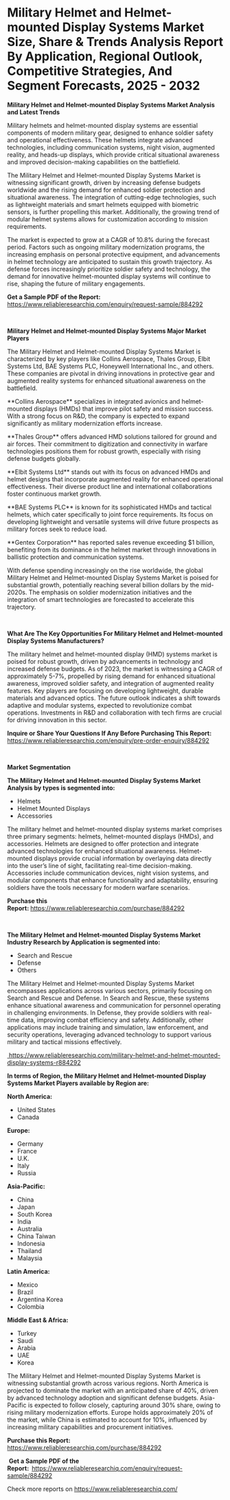 <p><h1>Military Helmet and Helmet-mounted Display Systems Market Size, Share & Trends Analysis Report By Application, Regional Outlook, Competitive Strategies, And Segment Forecasts, 2025 - 2032</h1></p><p><strong>Military Helmet and Helmet-mounted Display Systems Market Analysis and Latest Trends</strong></p>
<p><p>Military helmets and helmet-mounted display systems are essential components of modern military gear, designed to enhance soldier safety and operational effectiveness. These helmets integrate advanced technologies, including communication systems, night vision, augmented reality, and heads-up displays, which provide critical situational awareness and improved decision-making capabilities on the battlefield.</p><p>The Military Helmet and Helmet-mounted Display Systems Market is witnessing significant growth, driven by increasing defense budgets worldwide and the rising demand for enhanced soldier protection and situational awareness. The integration of cutting-edge technologies, such as lightweight materials and smart helmets equipped with biometric sensors, is further propelling this market. Additionally, the growing trend of modular helmet systems allows for customization according to mission requirements.</p><p>The market is expected to grow at a CAGR of 10.8% during the forecast period. Factors such as ongoing military modernization programs, the increasing emphasis on personal protective equipment, and advancements in helmet technology are anticipated to sustain this growth trajectory. As defense forces increasingly prioritize soldier safety and technology, the demand for innovative helmet-mounted display systems will continue to rise, shaping the future of military engagements.</p></p>
<p><strong>Get a Sample PDF of the Report:&nbsp;</strong> <a href="https://www.reliableresearchiq.com/enquiry/request-sample/884292?utm_campaign=2243&utm_medium=2&utm_source=Github&utm_content=ia&utm_term=09022025&utm_id=military-helmet-and-helmet-mounted-display-systems">https://www.reliableresearchiq.com/enquiry/request-sample/884292</a></p>
<p>&nbsp;</p>
<p><strong>Military Helmet and Helmet-mounted Display Systems Major Market Players</strong></p>
<p><p>The Military Helmet and Helmet-mounted Display Systems Market is characterized by key players like Collins Aerospace, Thales Group, Elbit Systems Ltd, BAE Systems PLC, Honeywell International Inc., and others. These companies are pivotal in driving innovations in protective gear and augmented reality systems for enhanced situational awareness on the battlefield.</p><p>**Collins Aerospace** specializes in integrated avionics and helmet-mounted displays (HMDs) that improve pilot safety and mission success. With a strong focus on R&D, the company is expected to expand significantly as military modernization efforts increase.</p><p>**Thales Group** offers advanced HMD solutions tailored for ground and air forces. Their commitment to digitization and connectivity in warfare technologies positions them for robust growth, especially with rising defense budgets globally.</p><p>**Elbit Systems Ltd** stands out with its focus on advanced HMDs and helmet designs that incorporate augmented reality for enhanced operational effectiveness. Their diverse product line and international collaborations foster continuous market growth.</p><p>**BAE Systems PLC** is known for its sophisticated HMDs and tactical helmets, which cater specifically to joint force requirements. Its focus on developing lightweight and versatile systems will drive future prospects as military forces seek to reduce load.</p><p>**Gentex Corporation** has reported sales revenue exceeding $1 billion, benefiting from its dominance in the helmet market through innovations in ballistic protection and communication systems.</p><p>With defense spending increasingly on the rise worldwide, the global Military Helmet and Helmet-mounted Display Systems Market is poised for substantial growth, potentially reaching several billion dollars by the mid-2020s. The emphasis on soldier modernization initiatives and the integration of smart technologies are forecasted to accelerate this trajectory.</p></p>
<p>&nbsp;</p>
<p><strong>What Are The Key Opportunities For Military Helmet and Helmet-mounted Display Systems Manufacturers?</strong></p>
<p><p>The military helmet and helmet-mounted display (HMD) systems market is poised for robust growth, driven by advancements in technology and increased defense budgets. As of 2023, the market is witnessing a CAGR of approximately 5-7%, propelled by rising demand for enhanced situational awareness, improved soldier safety, and integration of augmented reality features. Key players are focusing on developing lightweight, durable materials and advanced optics. The future outlook indicates a shift towards adaptive and modular systems, expected to revolutionize combat operations. Investments in R&D and collaboration with tech firms are crucial for driving innovation in this sector.</p></p>
<p><strong>Inquire or Share Your Questions If Any Before Purchasing This Report:</strong> <a href="https://www.reliableresearchiq.com/enquiry/pre-order-enquiry/884292?utm_campaign=2243&utm_medium=2&utm_source=Github&utm_content=ia&utm_term=09022025&utm_id=military-helmet-and-helmet-mounted-display-systems">https://www.reliableresearchiq.com/enquiry/pre-order-enquiry/884292</a></p>
<p>&nbsp;</p>
<p><strong>Market Segmentation</strong></p>
<p><strong>The Military Helmet and Helmet-mounted Display Systems Market Analysis by types is segmented into:</strong></p>
<p><ul><li>Helmets</li><li>Helmet Mounted Displays</li><li>Accessories</li></ul></p>
<p><p>The military helmet and helmet-mounted display systems market comprises three primary segments: helmets, helmet-mounted displays (HMDs), and accessories. Helmets are designed to offer protection and integrate advanced technologies for enhanced situational awareness. Helmet-mounted displays provide crucial information by overlaying data directly into the user’s line of sight, facilitating real-time decision-making. Accessories include communication devices, night vision systems, and modular components that enhance functionality and adaptability, ensuring soldiers have the tools necessary for modern warfare scenarios.</p></p>
<p><strong>Purchase this Report:&nbsp;</strong><a href="https://www.reliableresearchiq.com/purchase/884292?utm_campaign=2243&utm_medium=2&utm_source=Github&utm_content=ia&utm_term=09022025&utm_id=military-helmet-and-helmet-mounted-display-systems">https://www.reliableresearchiq.com/purchase/884292</a></p>
<p>&nbsp;</p>
<p><strong>The Military Helmet and Helmet-mounted Display Systems Market Industry Research by Application is segmented into:</strong></p>
<p><ul><li>Search and Rescue</li><li>Defense</li><li>Others</li></ul></p>
<p><p>The Military Helmet and Helmet-mounted Display Systems Market encompasses applications across various sectors, primarily focusing on Search and Rescue and Defense. In Search and Rescue, these systems enhance situational awareness and communication for personnel operating in challenging environments. In Defense, they provide soldiers with real-time data, improving combat efficiency and safety. Additionally, other applications may include training and simulation, law enforcement, and security operations, leveraging advanced technology to support various military and tactical missions effectively.</p></p>
<p><a href="https://www.reliableresearchiq.com/military-helmet-and-helmet-mounted-display-systems-r884292?utm_campaign=2243&utm_medium=2&utm_source=Github&utm_content=ia&utm_term=09022025&utm_id=military-helmet-and-helmet-mounted-display-systems">&nbsp;https://www.reliableresearchiq.com/military-helmet-and-helmet-mounted-display-systems-r884292</a></p>
<p><strong>In terms of Region, the Military Helmet and Helmet-mounted Display Systems Market Players available by Region are:</strong></p>
<p>
    <p> <strong> North America: </strong>
        <ul>
            <li>United States</li>
            <li>Canada</li>
        </ul>
        </p> 
    <p> <strong> Europe: </strong>
        <ul>
            <li>Germany</li>
            <li>France</li>
            <li>U.K.</li>
            <li>Italy</li>
            <li>Russia</li>
        </ul>
        </p> 
    <p> <strong> Asia-Pacific: </strong>
        <ul>
            <li>China</li>
            <li>Japan</li>
            <li>South Korea</li>
            <li>India</li>
            <li>Australia</li>
            <li>China Taiwan</li>
            <li>Indonesia</li>
            <li>Thailand</li>
            <li>Malaysia</li>
        </ul>
        </p> 
    <p> <strong> Latin America: </strong>
        <ul>
            <li>Mexico</li>
            <li>Brazil</li>
            <li>Argentina Korea</li>
            <li>Colombia</li>
        </ul>
        </p> 
    <p> <strong> Middle East & Africa: </strong>
        <ul>
            <li>Turkey</li>
            <li>Saudi</li>
            <li>Arabia</li>
            <li>UAE</li>
            <li>Korea</li>
        </ul>
    </p>
    </p>
<p><p>The Military Helmet and Helmet-mounted Display Systems Market is witnessing substantial growth across various regions. North America is projected to dominate the market with an anticipated share of 40%, driven by advanced technology adoption and significant defense budgets. Asia-Pacific is expected to follow closely, capturing around 30% share, owing to rising military modernization efforts. Europe holds approximately 20% of the market, while China is estimated to account for 10%, influenced by increasing military capabilities and procurement initiatives.</p></p>
<p><strong>Purchase this Report: </strong><a href="https://www.reliableresearchiq.com/purchase/884292?utm_campaign=2243&utm_medium=2&utm_source=Github&utm_content=ia&utm_term=09022025&utm_id=military-helmet-and-helmet-mounted-display-systems">https://www.reliableresearchiq.com/purchase/884292</a></p>
<p>&nbsp;<strong>Get a Sample PDF of the Report:&nbsp;&nbsp;</strong><a href="https://www.reliableresearchiq.com/enquiry/request-sample/884292?utm_campaign=2243&utm_medium=2&utm_source=Github&utm_content=ia&utm_term=09022025&utm_id=military-helmet-and-helmet-mounted-display-systems">https://www.reliableresearchiq.com/enquiry/request-sample/884292</a></p>
<p><strong></strong></p>
<p>Check more reports on <a href="https://www.reliableresearchiq.com/?utm_campaign=2243&utm_medium=2&utm_source=Github&utm_content=ia&utm_term=09022025&utm_id=military-helmet-and-helmet-mounted-display-systems">https://www.reliableresearchiq.com/</a></p>
